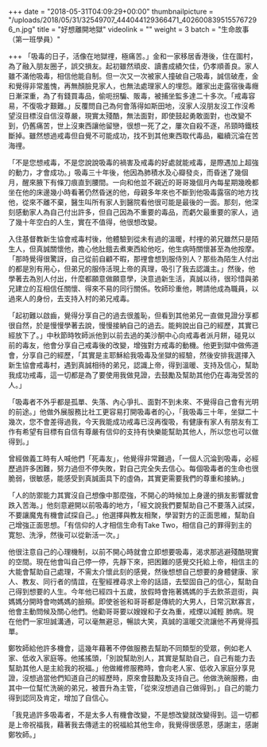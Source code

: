 +++
date = "2018-05-31T04:09:29+00:00"
thumbnailpicture = "/uploads/2018/05/31/32549707_444044129366471_4026008395155767296_n.jpg"
title = "好想離開地獄"
videolink = ""
weight = 3 
batch =  "生命故事 （第一班學員）" 


+++
「吸毒的日子，活像在地獄𥚃，極痛苦。」金和一家移居香港後，住在圍村，為了融入朋友圈子，誤交損友。起初雖然頑皮、讀書成績欠佳，仍孝順善良。家人雖不滿他吸毒，相信他能自制。但一次又一次被家人撞破自己吸毒，誠信破產，金和覺得非常羞愧，再無顏臉見家人，也無法處理家人的埋怨。離家出走露宿後毒癮日漸深重，為了有錢買毒品，偷呃拐騙、販毒，被捕坐監多達二十多次。「戒毒容易，不復吸才艱難。」反覆問自己為何會落得如斯田地，沒家人沒朋友沒工作沒希望沒目標沒自信沒尊嚴，現實太殘酷，無法面對，即使鼓起勇敢面對，也改變不到，仍舊痛苦，世上沒東西讓他留戀，很想一死了之，屢次自殺不逐，吊頸時鐵枝斷掉。雖然想過戒毒但自覺不可能成功，找不到其他東西取代毒品，繼續沉淪在苦海𥚃。

「不是您想戒毒，不是您說說吸毒的禍害及戒毒的好處就能戒毒，是際遇加上超強的動力，才會成功。」吸毒三十年後，他因為肺積水及心瓣發炎，而昏迷了幾個月，醒來腋下有條刀痕直到腰間。一向和他並不親近的哥哥幾個月內每星期幾晚都坐在他的床邊幾小時看著仍然昏迷的他，母親多年來也不斷到他吸毒露宿的地方找他，從來不離不棄，醫生叫所有家人到醫院看他很可能是最後的一面。那刻，他深刻感動家人為自己付出許多，但自己因為不重要的毒品，而虧欠最重要的家人，過了幾十年空白的人生，實在不值得，他很想改變。

入住基督教新生協會戒毒村後，他體驗到從未有過的溫暖，村𥚃的弟兄雖然只是陌生人，但真誠關懷他，擔心他肚餓去煮東西給他吃，他生病時關懷甚至為他按摩。「那時覺得很驚訝，自己從前自顧不暇，那𥚃會想到服侍別人？那些為陌生人付出的都是別有用心，但弟兄的服侍活現上帝的真理，吸引了我去認識主。」然後，他學著去為別人付出，什麼都願意做願意學，決意過新生活，真誠以待，很珍惜與弟兄建立的互相信任關懷、得來不易的同行關係。牧師珍重他，聘請他成為職員，以過來人的身份，去支持入村的弟兄戒毒。

「起初難以啟齒，覺得分享自己的過去很羞恥，但看到其他弟兄一直做見證分享都很自然，於是慢慢學著去說，慢慢接納自己的過去。能夠說出自己的經歷，其實已經放下了。」中秋節時牧師派他到以前去過的美沙酮中心向戒毒者派月餅，碰見以前的毒友，他會分享自己戒毒後的改變，增強對方戒毒的動機。他更到獄中做佈道會，分享自己的經歷，「其實是主耶穌給我吸毒及坐獄的經驗，然後安排我選擇入新生協會戒毒村，遇到真誠相待的弟兄，認識上帝，得到溫暖、支持及信心，幫助我成功戒毒，這一切都是為了要使用我做見證，去鼓勵及幫助其他仍在毒海受苦的人。」

「吸毒者不外乎都是孤單、失落、內心爭扎、面對不到未來、不覺得自己會有光明的前途。」他做外展服務比社工更容易打開吸毒者的心，「我吸毒三十年，坐獄二十幾次，您不會差得過我，今天我能成功戒毒已沒再復吸，有健康有家人有朋友有工作有希望有目標有自信有尊嚴有信仰的支持有快樂能幫助其他人，所以您也可以做得到。」

曾經做義工時有人喊他們「死毒友」，他覺得非常難過，「一個人沉淪到吸毒，必經歷過許多困難，努力過但不停失敗，對自己完全失去信心。每個吸毒者的生命也很脆弱，很敏感，能感受到真誠面具下的虛偽，其實更需要我們的尊重和接納。」

「人的防禦能力其實沒自己想像中那麼強，不開心的時候加上身邊的損友影響就會跌入苦海。」他刻意避開以前吸毒的地方，「經文說我們要幫助自己不要落入試探，不要讓魔鬼有機會試探自己。」他選擇與教友相聚，學習對方的正面思維，幫助自己增強正面思想。「有信仰的人才相信生命有Take Two，相信自己的罪得到主的寛恕、洗淨，然後可以從新活一次。」

他很注意自己的心理機制，以前不開心時就會立即想要吸毒，渴求那逃避殘酷現實的空間。現在他會叫自己停一停，先靜下來，把困難的感覺交托給上帝，相信主的大能會幫助自己處理，不需太介懷此刻的感覺，然後想想自己想要的身體健康、家人、教友、同行者的情誼，在聖經裡尋求上帝的話語，去堅固自己的信心，幫助自己得到想要的人生。今年他已經四十五歲，放假時會拖著媽媽的手去飲茶逛街，與媽媽分開時會吻媽媽的臉頰。即使爸爸和哥哥都是傳統的大男人，日常沉默寡言，他會主動問候及關心他們。他勸哥哥要以嫂嫂和子女為重，戒煙以減輕 肺病。現在他們一家坦誠溝通，可以毫無避忌，暢談大笑，真誠的溫暖交流讓他不再覺得孤單。

鄭牧師給他許多機會，這幾年藉著不停做服務去幫助不同類型的受眾，例如老人家、低收入家庭等。他搖搖頭，「別說幫助別人，其實是幫助自己，自己有能力去幫助其他人是主給我的祝福。」他做維修服務時，會向老人家、低收入家庭分享見證，沒想過當他們知道自己的經歷時，原來會鼓勵及支持自己。他做洗碗服務，由其中一位幫忙洗碗的弟兄，被晋升為主管，「從來沒想過自己做得到。」自己的能力得到認同及肯定，增加了自信心。

「我見過許多吸毒者，不是太多人有機會改變，不是想改變就改變得到。這一切都是上帝祝福我，藉著我去傳遞主的祝福給其他生命，我覺得很感恩，感謝主，感謝鄭牧師。」